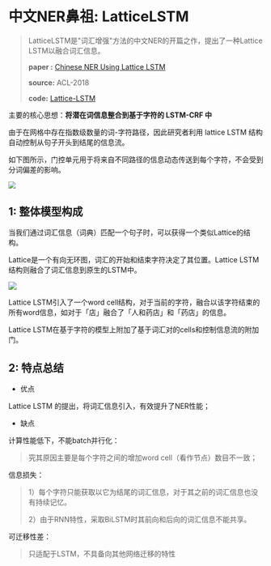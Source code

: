 # 中文NER鼻祖: LatticeLSTM

> LatticeLSTM是"词汇增强"方法的中文NER的开篇之作，提出了一种Lattice LSTM以融合词汇信息。
>
> **paper :** [Chinese NER Using Lattice  LSTM](https://arxiv.org/pdf/1805.02023.pdf)
>
> **source:** ACL-2018
>
> **code:** [Lattice-LSTM](https://github.com/jiesutd/LatticeLSTM)

主要的核心思想：**将潜在词信息整合到基于字符的 LSTM-CRF 中**

由于在网格中存在指数级数量的词-字符路径，因此研究者利用 lattice LSTM 结构自动控制从句子开头到结尾的信息流。

如下图所示，门控单元用于将来自不同路径的信息动态传送到每个字符，不会受到分词偏差的影响。

<img src="https://pictrue-bed.oss-cn-beijing.aliyuncs.com/20220911224720.png" style="zoom:85%;" />

## 1: 整体模型构成

当我们通过词汇信息（词典）匹配一个句子时，可以获得一个类似Lattice的结构。

Lattice是一个有向无环图，词汇的开始和结束字符决定了其位置。Lattice LSTM结构则融合了词汇信息到原生的LSTM中。

<img src="https://pictrue-bed.oss-cn-beijing.aliyuncs.com/20220911231755.png" style="zoom:100%;" />

Lattice LSTM引入了一个word cell结构，对于当前的字符，融合以该字符结束的所有word信息，如对于「店」融合了「人和药店」和「药店」的信息。 

Lattice LSTM在基于字符的模型上附加了基于词汇对的cells和控制信息流的附加门。

## 2: 特点总结

- 优点

Lattice LSTM 的提出，将词汇信息引入，有效提升了NER性能；

- 缺点

计算性能低下，不能batch并行化：

> 究其原因主要是每个字符之间的增加word cell（看作节点）数目不一致；

信息损失：

> 1）每个字符只能获取以它为结尾的词汇信息，对于其之前的词汇信息也没有持续记忆。
>
> 2）由于RNN特性，采取BiLSTM时其前向和后向的词汇信息不能共享。

可迁移性差：

> 只适配于LSTM，不具备向其他网络迁移的特性